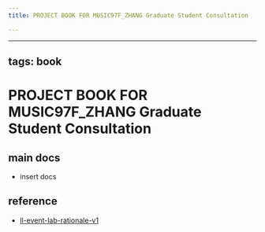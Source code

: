 ```yaml
---
title: PROJECT BOOK FOR MUSIC97F_ZHANG Graduate Student Consultation

---
```



---
tags: book
---

PROJECT BOOK FOR MUSIC97F_ZHANG Graduate Student Consultation
===

main docs
---

- insert docs

reference
---

- [ll-event-lab-rationale-v1](/AunryFEcRm6SG8qAbHAyIw)

